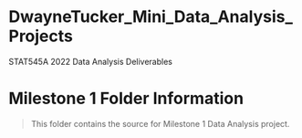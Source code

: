# DwayneTucker_Mini_Data_Analysis_Projects
STAT545A 2022 Data Analysis Deliverables

# Milestone 1 Folder Information

> This folder contains the source for Milestone 1 Data Analysis project.

